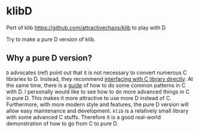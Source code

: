 # klibD
Port of klib https://github.com/attractivechaos/klib to play with D

Try to make a pure D version of klib.

## Why a pure D version?

`D` advocates (ref) point out that it is not necessary to convert numerous C libraries to D. Instead, they recommend [interfacing with C library directly](https://dlang.org/spec/interfaceToC.html). At the same time, there is a [guide](https://dlang.org/ctod.html) of how to do some common patterns in C with D. I personally would like to see how to do more advanced things in C in pure D. This makes it more attractive to use more D instead of C. Furthermore, with more modern style and features, the pure D version will allow easy maintenance and development. `klib` is a relatively small library with some advanced C stuffs. Therefore it is a good real-world demonstration of how to go from C to pure D.
